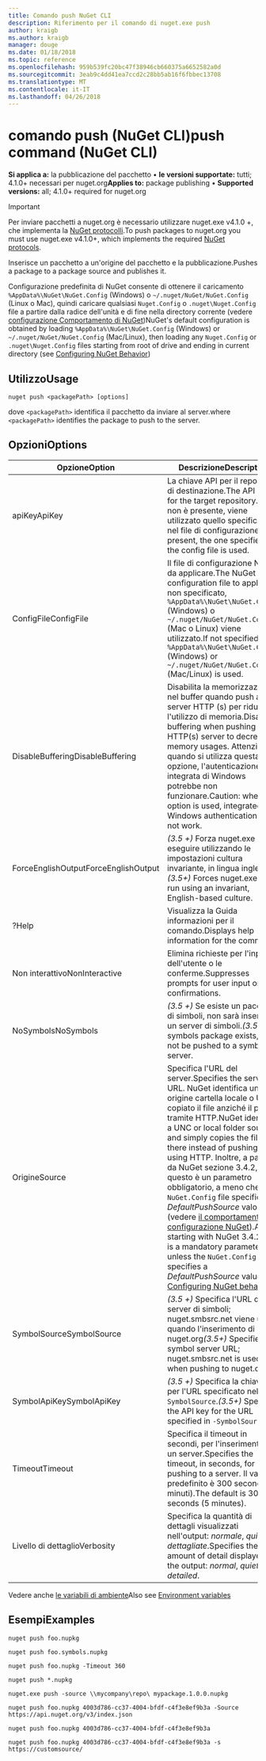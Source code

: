 ```yaml
---
title: Comando push NuGet CLI
description: Riferimento per il comando di nuget.exe push
author: kraigb
ms.author: kraigb
manager: douge
ms.date: 01/18/2018
ms.topic: reference
ms.openlocfilehash: 959b539fc20bc47f38946cb660375a6652582a0d
ms.sourcegitcommit: 3eab9c4dd41ea7ccd2c28bb5ab16f6fbbec13708
ms.translationtype: MT
ms.contentlocale: it-IT
ms.lasthandoff: 04/26/2018
---
```

# <a name="push-command-nuget-cli"></a><span data-ttu-id="00782-103">comando push (NuGet CLI)</span><span class="sxs-lookup"><span data-stu-id="00782-103">push command (NuGet CLI)</span></span>

<span data-ttu-id="00782-104">**Si applica a:** la pubblicazione del pacchetto &bullet; **le versioni supportate:** tutti; 4.1.0+ necessari per nuget.org</span><span class="sxs-lookup"><span data-stu-id="00782-104">**Applies to:** package publishing &bullet; **Supported versions:** all; 4.1.0+ required for nuget.org</span></span>

> [!Important]
> <span data-ttu-id="00782-105">Per inviare pacchetti a nuget.org è necessario utilizzare nuget.exe v4.1.0 +, che implementa la [NuGet protocolli](../api/nuget-protocols.md).</span><span class="sxs-lookup"><span data-stu-id="00782-105">To push packages to nuget.org you must use nuget.exe v4.1.0+, which implements the required [NuGet protocols](../api/nuget-protocols.md).</span></span>

<span data-ttu-id="00782-106">Inserisce un pacchetto a un'origine del pacchetto e la pubblicazione.</span><span class="sxs-lookup"><span data-stu-id="00782-106">Pushes a package to a package source and publishes it.</span></span>

<span data-ttu-id="00782-107">Configurazione predefinita di NuGet consente di ottenere il caricamento `%AppData%\NuGet\NuGet.Config` (Windows) o `~/.nuget/NuGet/NuGet.Config` (Linux o Mac), quindi caricare qualsiasi `Nuget.Config` o `.nuget\Nuget.Config` file a partire dalla radice dell'unità e di fine nella directory corrente (vedere [configurazione Comportamento di NuGet](../consume-packages/configuring-nuget-behavior.md))</span><span class="sxs-lookup"><span data-stu-id="00782-107">NuGet's default configuration is obtained by loading `%AppData%\NuGet\NuGet.Config` (Windows) or `~/.nuget/NuGet/NuGet.Config` (Mac/Linux), then loading any `Nuget.Config` or `.nuget\Nuget.Config` files starting from root of drive and ending in current directory (see [Configuring NuGet Behavior](../consume-packages/configuring-nuget-behavior.md))</span></span>

## <a name="usage"></a><span data-ttu-id="00782-108">Utilizzo</span><span class="sxs-lookup"><span data-stu-id="00782-108">Usage</span></span>

```cli
nuget push <packagePath> [options]
```

<span data-ttu-id="00782-109">dove `<packagePath>` identifica il pacchetto da inviare al server.</span><span class="sxs-lookup"><span data-stu-id="00782-109">where `<packagePath>` identifies the package to push to the server.</span></span>

## <a name="options"></a><span data-ttu-id="00782-110">Opzioni</span><span class="sxs-lookup"><span data-stu-id="00782-110">Options</span></span>

| <span data-ttu-id="00782-111">Opzione</span><span class="sxs-lookup"><span data-stu-id="00782-111">Option</span></span> | <span data-ttu-id="00782-112">Descrizione</span><span class="sxs-lookup"><span data-stu-id="00782-112">Description</span></span> |
| --- | --- |
| <span data-ttu-id="00782-113">apiKey</span><span class="sxs-lookup"><span data-stu-id="00782-113">ApiKey</span></span> | <span data-ttu-id="00782-114">La chiave API per il repository di destinazione.</span><span class="sxs-lookup"><span data-stu-id="00782-114">The API key for the target repository.</span></span> <span data-ttu-id="00782-115">Se non è presente, viene utilizzato quello specificato nel file di configurazione.</span><span class="sxs-lookup"><span data-stu-id="00782-115">If not present,  the one specified in the config file is used.</span></span> |
| <span data-ttu-id="00782-116">ConfigFile</span><span class="sxs-lookup"><span data-stu-id="00782-116">ConfigFile</span></span> | <span data-ttu-id="00782-117">Il file di configurazione NuGet da applicare.</span><span class="sxs-lookup"><span data-stu-id="00782-117">The NuGet configuration file to apply.</span></span> <span data-ttu-id="00782-118">Se non specificato, `%AppData%\NuGet\NuGet.Config` (Windows) o `~/.nuget/NuGet/NuGet.Config` (Mac o Linux) viene utilizzato.</span><span class="sxs-lookup"><span data-stu-id="00782-118">If not specified, `%AppData%\NuGet\NuGet.Config` (Windows) or `~/.nuget/NuGet/NuGet.Config` (Mac/Linux) is used.</span></span>|
| <span data-ttu-id="00782-119">DisableBuffering</span><span class="sxs-lookup"><span data-stu-id="00782-119">DisableBuffering</span></span> | <span data-ttu-id="00782-120">Disabilita la memorizzazione nel buffer quando push a un server HTTP (s) per ridurre l'utilizzo di memoria.</span><span class="sxs-lookup"><span data-stu-id="00782-120">Disables buffering when pushing to an HTTP(s) server to decrease memory usages.</span></span> <span data-ttu-id="00782-121">Attenzione: quando si utilizza questa opzione, l'autenticazione integrata di Windows potrebbe non funzionare.</span><span class="sxs-lookup"><span data-stu-id="00782-121">Caution: when this option is used, integrated Windows authentication might not work.</span></span> |
| <span data-ttu-id="00782-122">ForceEnglishOutput</span><span class="sxs-lookup"><span data-stu-id="00782-122">ForceEnglishOutput</span></span> | <span data-ttu-id="00782-123">*(3.5 +)*  Forza nuget.exe per eseguire utilizzando le impostazioni cultura invariante, in lingua inglese.</span><span class="sxs-lookup"><span data-stu-id="00782-123">*(3.5+)* Forces nuget.exe to run using an invariant, English-based culture.</span></span> |
| <span data-ttu-id="00782-124">?</span><span class="sxs-lookup"><span data-stu-id="00782-124">Help</span></span> | <span data-ttu-id="00782-125">Visualizza la Guida informazioni per il comando.</span><span class="sxs-lookup"><span data-stu-id="00782-125">Displays help information for the command.</span></span> |
| <span data-ttu-id="00782-126">Non interattivo</span><span class="sxs-lookup"><span data-stu-id="00782-126">NonInteractive</span></span> | <span data-ttu-id="00782-127">Elimina richieste per l'input dell'utente o le conferme.</span><span class="sxs-lookup"><span data-stu-id="00782-127">Suppresses prompts for user input or confirmations.</span></span> |
| <span data-ttu-id="00782-128">NoSymbols</span><span class="sxs-lookup"><span data-stu-id="00782-128">NoSymbols</span></span> | <span data-ttu-id="00782-129">*(3.5 +)*  Se esiste un pacchetto di simboli, non sarà inserito in un server di simboli.</span><span class="sxs-lookup"><span data-stu-id="00782-129">*(3.5+)* If a symbols package exists, it will not be pushed to a symbol server.</span></span> |
| <span data-ttu-id="00782-130">Origine</span><span class="sxs-lookup"><span data-stu-id="00782-130">Source</span></span> | <span data-ttu-id="00782-131">Specifica l'URL del server.</span><span class="sxs-lookup"><span data-stu-id="00782-131">Specifies the server URL.</span></span> <span data-ttu-id="00782-132">NuGet identifica un origine cartella locale o UNC e copiato il file anziché il push tramite HTTP.</span><span class="sxs-lookup"><span data-stu-id="00782-132">NuGet identifies a UNC or local folder source and simply copies the file there instead of pushing it using HTTP.</span></span>  <span data-ttu-id="00782-133">Inoltre, a partire da NuGet sezione 3.4.2, questo è un parametro obbligatorio, a meno che il `NuGet.Config` file specifica un *DefaultPushSource* valore (vedere [il comportamento di configurazione NuGet](../consume-packages/configuring-nuget-behavior.md)).</span><span class="sxs-lookup"><span data-stu-id="00782-133">Also, starting with NuGet 3.4.2, this is a mandatory parameter unless the `NuGet.Config` file specifies a *DefaultPushSource* value (see [Configuring NuGet behavior](../consume-packages/configuring-nuget-behavior.md)).</span></span> |
| <span data-ttu-id="00782-134">SymbolSource</span><span class="sxs-lookup"><span data-stu-id="00782-134">SymbolSource</span></span> | <span data-ttu-id="00782-135">*(3.5 +)*  Specifica l'URL del server di simboli; nuget.smbsrc.net viene usato quando l'inserimento di nuget.org</span><span class="sxs-lookup"><span data-stu-id="00782-135">*(3.5+)* Specifies the symbol server URL; nuget.smbsrc.net is used when pushing to nuget.org</span></span> |
| <span data-ttu-id="00782-136">SymbolApiKey</span><span class="sxs-lookup"><span data-stu-id="00782-136">SymbolApiKey</span></span> | <span data-ttu-id="00782-137">*(3.5 +)*  Specifica la chiave API per l'URL specificato nel `-SymbolSource`.</span><span class="sxs-lookup"><span data-stu-id="00782-137">*(3.5+)* Specifies the API key for the URL specified in `-SymbolSource`.</span></span> |
| <span data-ttu-id="00782-138">Timeout</span><span class="sxs-lookup"><span data-stu-id="00782-138">Timeout</span></span> | <span data-ttu-id="00782-139">Specifica il timeout in secondi, per l'inserimento di un server.</span><span class="sxs-lookup"><span data-stu-id="00782-139">Specifies the timeout, in seconds, for pushing to a server.</span></span> <span data-ttu-id="00782-140">Il valore predefinito è 300 secondi (5 minuti).</span><span class="sxs-lookup"><span data-stu-id="00782-140">The default is 300 seconds (5 minutes).</span></span> |
| <span data-ttu-id="00782-141">Livello di dettaglio</span><span class="sxs-lookup"><span data-stu-id="00782-141">Verbosity</span></span> | <span data-ttu-id="00782-142">Specifica la quantità di dettagli visualizzati nell'output: *normale*, *quiet*, *dettagliate*.</span><span class="sxs-lookup"><span data-stu-id="00782-142">Specifies the amount of detail displayed in the output: *normal*, *quiet*, *detailed*.</span></span> |

<span data-ttu-id="00782-143">Vedere anche [le variabili di ambiente](cli-ref-environment-variables.md)</span><span class="sxs-lookup"><span data-stu-id="00782-143">Also see [Environment variables](cli-ref-environment-variables.md)</span></span>

## <a name="examples"></a><span data-ttu-id="00782-144">Esempi</span><span class="sxs-lookup"><span data-stu-id="00782-144">Examples</span></span>

```cli
nuget push foo.nupkg

nuget push foo.symbols.nupkg

nuget push foo.nupkg -Timeout 360

nuget push *.nupkg

nuget.exe push -source \\mycompany\repo\ mypackage.1.0.0.nupkg

nuget push foo.nupkg 4003d786-cc37-4004-bfdf-c4f3e8ef9b3a -Source https://api.nuget.org/v3/index.json

nuget push foo.nupkg 4003d786-cc37-4004-bfdf-c4f3e8ef9b3a

nuget push foo.nupkg 4003d786-cc37-4004-bfdf-c4f3e8ef9b3a -s https://customsource/
```
